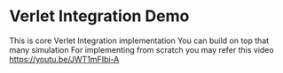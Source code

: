 # Verlet Integration Demo
This is core Verlet Integration implementation
You can build on top that many simulation
For implementing from scratch you may refer this video
https://youtu.be/JWT1mFIbi-A
